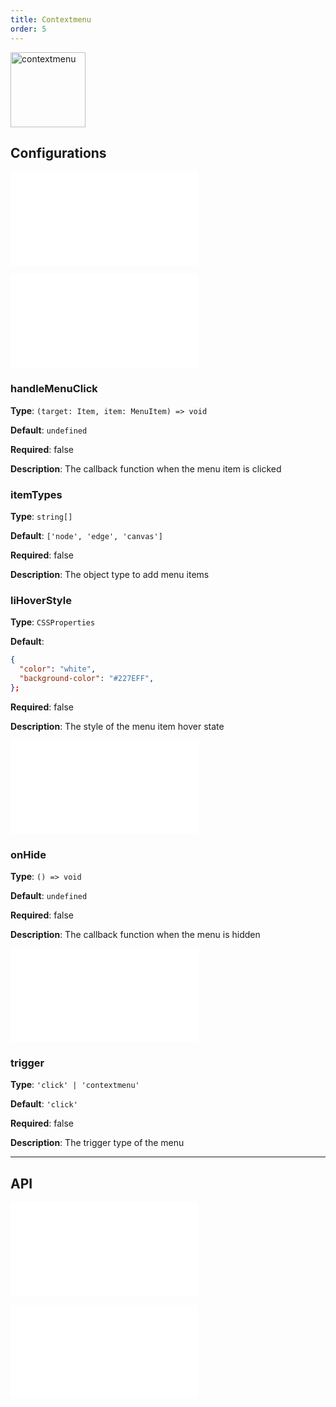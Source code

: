 ```yaml
---
title: Contextmenu
order: 5
---
```


<img alt="contextmenu" src="https://mdn.alipayobjects.com/huamei_qa8qxu/afts/img/A*665CS41sG2oAAAAAAAAAAAAADmJ7AQ/original" height='120'/>

## Configurations

<embed src="../../common/IPluginBaseConfig.en.md"></embed>

<embed src="../../common/PluginGetContent.en.md"></embed>

### handleMenuClick

**Type**: `(target: Item, item: MenuItem) => void`

**Default**: `undefined`

**Required**: false

**Description**: The callback function when the menu item is clicked

### itemTypes

**Type**: `string[]`

**Default**: `['node', 'edge', 'canvas']`

**Required**: false

**Description**: The object type to add menu items

### liHoverStyle

**Type**: `CSSProperties`

**Default**:

```json
{
  "color": "white",
  "background-color": "#227EFF",
};
```

**Required**: false

**Description**: The style of the menu item hover state

<embed src="../../common/PluginLoadingContent.en.md"></embed>

### onHide

**Type**: `() => void`

**Default**: `undefined`

**Required**: false

**Description**: The callback function when the menu is hidden

<embed src="../../common/PluginShouldBegin.en.md"></embed>

### trigger

**Type**: `'click' | 'contextmenu'`

**Default**: `'click'`

**Required**: false

**Description**: The trigger type of the menu

---

## API

<embed src="../../common/PluginAPIDestroy.en.md"></embed>

<embed src="../../common/IG6GraphEvent.en.md"></embed>
